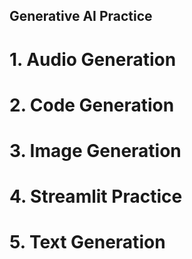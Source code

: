 ## Generative AI Practice

# 1. Audio Generation
# 2. Code Generation
# 3. Image Generation
# 4. Streamlit Practice
# 5. Text Generation
